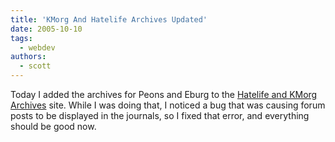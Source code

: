 ```yaml
---
title: 'KMorg And Hatelife Archives Updated'
date: 2005-10-10
tags:
  - webdev
authors:
  - scott
---
```


Today I added the archives for Peons and Eburg to the [Hatelife and KMorg Archives](http://spaceninja.local/hatelife/) site. While I was doing that, I noticed a bug that was causing forum posts to be displayed in the journals, so I fixed that error, and everything should be good now.
